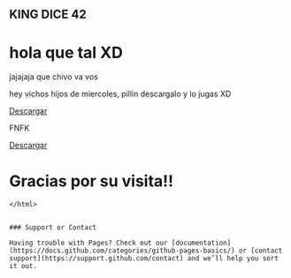 ## KING DICE 42

<html>

<head>
</head>

<body>
<h1>hola que tal XD</h1>
<p>jajajaja que chivo va vos</p>
  <P>hey vichos hijos de miercoles, pillin descargalo y lo jugas XD</p>
 <a href="yuru camp.png" class= "btn" download="yuru camp.png">Descargar</a>
  <p>FNFK</p>
 <a href="yuru camp.png" class= "btn" download="yuru camp.png">Descargar</a>




<h1>Gracias por su visita!!</h1>


</body>






```
</html>


### Support or Contact

Having trouble with Pages? Check out our [documentation](https://docs.github.com/categories/github-pages-basics/) or [contact support](https://support.github.com/contact) and we’ll help you sort it out.
